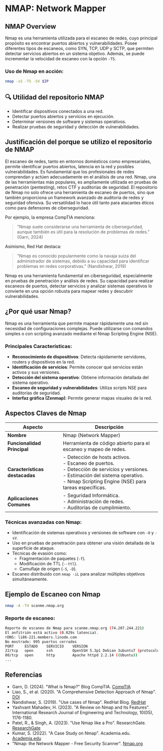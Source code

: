 # NMAP: Network Mapper

## NMAP Overview
Nmap es una herramienta utilizada para el escaneo de redes, cuyo principal propósito es encontrar puertos abiertos y vulnerabilidades. Posee diferentes tipos de escaneos, como SYN, TCP, UDP y SCTP, que permiten detectar servicios abiertos en un sistema objetivo. Además, se puede incrementar la velocidad de escaneo con la opción `-T5`.

### Uso de Nmap en acción:
```bash
nmap -sS -T5 -SV $IP
```

## 🔍 Utilidad del repositorio NMAP
- Identificar dispositivos conectados a una red.
- Detectar puertos abiertos y servicios en ejecución.
- Determinar versiones de software y sistemas operativos.
- Realizar pruebas de seguridad y detección de vulnerabilidades.

## Justificación del porque se utilizo el repositorio de NMAP
El escaneo de redes, tanto en entornos domésticos como empresariales, permite identificar puertos abiertos, latencia en la red y posibles vulnerabilidades. Es fundamental que los profesionales de redes comprendan y actúen adecuadamente en el análisis de una red. Nmap, una de las herramientas más populares, es ampliamente utilizada en pruebas de penetración (pentesting), retos CTF y auditorías de seguridad.
El repositorio de Nmap no solo ofrece una herramienta de escaneo de puertos, sino que también proporciona un framework avanzado de auditoría de redes y seguridad ofensiva. Su versatilidad lo hace útil tanto para atacantes éticos como para defensores de ciberseguridad.

Por ejemplo, la empresa CompTIA menciona:
> "Nmap suele considerarse una herramienta de ciberseguridad, aunque también es útil para la resolución de problemas de redes." (Garn, 2024)

Asimismo, Red Hat destaca:
> "Nmap es conocido popularmente como la navaja suiza del administrador de sistemas, debido a su capacidad para identificar problemas en redes corporativas." (Nandishwar, 2019)

Nmap es una herramienta fundamental en ciberseguridad, especialmente en pruebas de penetración y análisis de redes. Su capacidad para realizar escaneos de puertos, detectar servicios y analizar sistemas operativos lo convierte en una opción robusta para mapear redes y descubrir vulnerabilidades.

## ¿Por qué usar Nmap?
Nmap es una herramienta que permite mapear rápidamente una red sin necesidad de configuraciones complejas. Puede utilizarse con comandos simples o con scripting avanzado mediante el Nmap Scripting Engine (NSE).

### Principales Características:
- **Reconocimiento de dispositivos**: Detecta rápidamente servidores, routers y dispositivos en la red.
- **Identificación de servicios**: Permite conocer qué servicios están activos y sus versiones.
- **Detección del sistema operativo**: Obtiene información detallada del sistema operativo.
- **Escaneo de seguridad y vulnerabilidades**: Utiliza scripts NSE para auditorías de seguridad.
- **Interfaz gráfica (Zenmap)**: Permite generar mapas visuales de la red.

## Aspectos Claves de Nmap
| **Aspecto**               | **Descripción** |
|---------------------------|-----------------|
| **Nombre**               | Nmap (Network Mapper) |
| **Funcionalidad Principal** | Herramienta de código abierto para el escaneo y mapeo de redes. |
| **Características destacadas** | - Detección de hosts activos.<br>- Escaneo de puertos.<br>- Detección de servicios y versiones.<br>- Estimación del sistema operativo.<br>- Nmap Scripting Engine (NSE) para tareas específicas. |
| **Aplicaciones Comunes** | - Seguridad Informática.<br>- Administración de redes.<br>- Auditorías de cumplimiento. |

### Técnicas avanzadas con Nmap:
- Identificación de sistemas operativos y versiones de software con `-O` y `-sV`.
- Uso en pruebas de penetración para obtener una visión detallada de la superficie de ataque.
- Técnicas de evasión como:
  - Fragmentación de paquetes (`-f`).
  - Modificación de TTL (`--ttl`).
  - Camuflaje de origen (`-S`, `-D`).
- Escaneo distribuido con `nmap -iL` para analizar múltiples objetivos simultáneamente.

## Ejemplo de Escaneo con Nmap
```bash
nmap -A -T4 scanme.nmap.org
```

### Reporte de escaneo:
```bash
Reporte de escaneo de Nmap para scanme.nmap.org (74.207.244.221)
El anfitrión está activo (0.029s latencia).
rDNS: li86-221.members.linode.com
No mostrado: 995 puertos cerrados
PORT     ESTADO    SERVICIO    VERSION
22/tcp   open      ssh         OpenSSH 5.3p1 Debian 3ubuntu7 (protocolo 2.0)
80/tcp   open      http        Apache httpd 2.2.14 ((Ubuntu))
...
```

## Referencias
- Garn, D. (2024). "What is Nmap?" Blog CompTIA. [CompTIA](https://www.comptia.org/blog/what-is-nmap)
- Liao, S., et al. (2020). "A Comprehensive Detection Approach of Nmap". [DOI](https://doi.org/10.1109/CyberC49757.2020.00020)
- Nandishwar, S. (2019). "Use cases of Nmap". RedHat Blog. [RedHat](https://www.redhat.com/en/blog/use-cases-nmap)
- Yashvant Mahadev, H. (2023). "A Review on Nmap and Its Features". International Research Journal of Engineering and Technology, 10(05), 1176-1180.
- Patel, R., & Singh, A. (2023). "Use Nmap like a Pro". ResearchGate. [ResearchGate](https://www.researchgate.net/publication/387953667)
- Kumar, S. (2022). "A Case Study on Nmap". Academia.edu. [Academia.edu](https://www.academia.edu/34856706)
- "Nmap: the Network Mapper - Free Security Scanner". [Nmap.org](https://nmap.org/)
